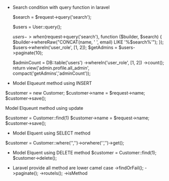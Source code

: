 * Search condition with query function in laravel

    $search = $request->query('search');

    $users = User::query();

    $users->when($request->query('search'), function ($builder, $search) {
        $builder->whereRaw("CONCAT(name, ' ', email) LIKE '%$search%'");
    });
    $users->whereIn('user_role', [1, 2]);
    $getAdmins = $users->paginate(10);

    $adminCount = DB::table('users')
                ->whereIn('user_role', [1, 2])
                ->count();      
                return view('admin.profile.all_admin', compact('getAdmins','adminCount'));



* Model Elqueunt method using INSERT 

 $customer       = new Customer;
 $customer->name = $request->name;
 $customer->save();

 Model Elqueunt method using update

 $customer        = Customer::find(1)
 $customer->name  = $request->name;
 $customer->save();


* Model Elquent using SELECT method

$customer = Customer::where('','')->orwhere('','')->get();

* Model Elquent using DELETE method
$customer = Customer::find(1);
$customer->delete();

* Laravel provide all method are lower camel case
   ->findOrFail();
   ->paginate();
   ->routeIs();
   ->isMethod
 



